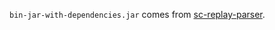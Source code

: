 `bin-jar-with-dependencies.jar` comes from [sc-replay-parser](https://github.com/Games-and-Simulations/sc-replay-parser).
